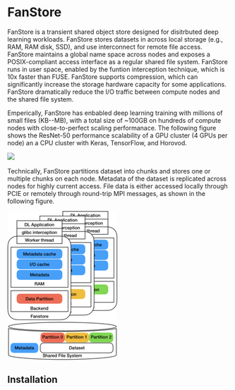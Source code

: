 # FanStore
FanStore is a transient shared object store designed for disitrbuted deep learning workloads. FanStore stores datasets in across local storage (e.g., RAM, RAM disk, SSD), and use interconnect for remote file access. FanStore maintains a global name space across nodes and exposes a POSIX-compliant access interface as a regular shared file system. FanStore runs in user space, enabled by the funtion interception technique, which is 10x faster than FUSE. FanStore supports compression, which can significantly increase the storage hardware capacity for some applications. FanStore dramatically reduce the I/O traffic between compute nodes and the shared file system.

Emperically, FanStore has enbabled deep learning training with millions of small files (KB--MB), with a total size of ~100GB on hundreds of compute nodes with close-to-perfect scaling performanace. The following figure shows the ResNet-50 performance scalability of a GPU cluster (4 GPUs per node) an a CPU cluster with Keras, TensorFlow, and Horovod. 

<img src="https://github.com/favicon.ico" width="320">
<!--- ![alt text](https://github.com/TACC/FanStore/blob/master/docs/figures/ResNet-50.png =320x240 "ResNet-50 performance on a GPU and CPU cluster") --->

Technically, FanStore partitions dataset into chunks and stores one or multiple chunks on each node. Metadata of the dataset is replicated across nodes for highly current access. File data is either accessed locally through PCIE or remotely through round-trip MPI messages, as shown in the following figure. 

![alt text](https://github.com/TACC/FanStore/blob/master/docs/figures/architecture.png "FanStore Architecture")


## Installation
